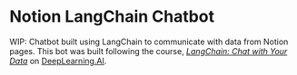 # Notion LangChain Chatbot
WIP: Chatbot built using LangChain to communicate with data from Notion pages. This bot was built following the course, [*LangChain: Chat with Your Data*](https://www.deeplearning.ai/short-courses/langchain-chat-with-your-data/) on [DeepLearning.AI](https://www.deeplearning.ai/).